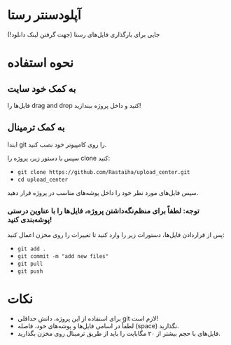 # آپلودسنتر رستا
جایی برای بارگذاری فایل‌های رستا (جهت گرفتن لینک دانلود!)

# نحوه استفاده

## به کمک خود سایت

فایل‌ها را drag and drop کنید و داخل پروژه بیندازید! 

## به کمک ترمینال
ابتدا git را روی کامپیوتر خود نصب کنید.

سپس با دستور زیر، پروژه را clone کنید:

- `git clone https://github.com/Rastaiha/upload_center.git`
- `cd upload_center`

سپس فایل‌های مورد نظر خود را داخل پوشه‌های مناسب در پروژه قرار دهید.

### توجه: لطفاً برای منظم‌نگه‌داشتن پروژه، فایل‌ها را با عناوین درستی پوشه‌بندی کنید!

پس از قراردادن فایل‌ها، دستورات زیر را وارد کنید تا تغییرات را روی مخزن اعمال کنید:

- `git add .`
- `git commit -m "add new files"`
- `git pull`
- `git push`

# نکات
- برای استفاده از این پروژه، دانش حداقلی git لازم است!
- لطفاً در اسامی فایل‌ها و پوشه‌های خود، فاصله (space) نگذارید.
- فایل‌های با حجم بیشتر از ۲۰ مگابایت را باید از طریق ترمینال روی مخزن بگذارید.
